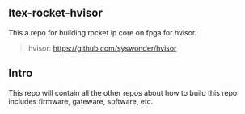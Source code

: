 ltex-rocket-hvisor
------------------

This a repo for building rocket ip core on fpga for hvisor.

> hvisor: https://github.com/syswonder/hvisor

Intro
------

This repo will contain all the other repos about how to build this repo includes firmware, gateware, software, etc.

